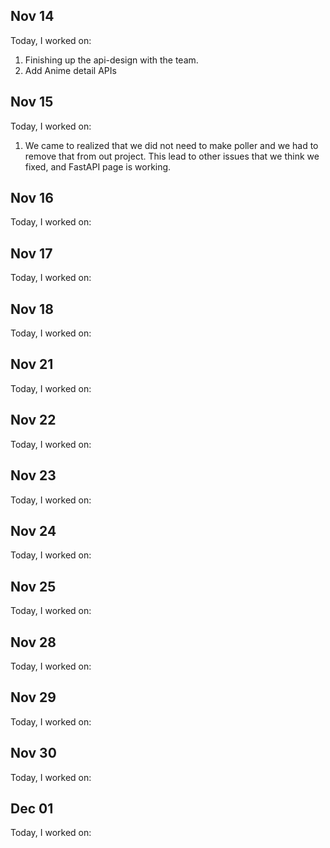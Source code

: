 ## Nov 14

Today, I worked on:

1. Finishing up the api-design with the team.
2. Add Anime detail APIs

## Nov 15

Today, I worked on:

1. We came to realized that we did not need to make poller and we had to remove that from out project. This lead to other issues that we think we fixed, and FastAPI page is working.

## Nov 16

Today, I worked on:

## Nov 17

Today, I worked on:

## Nov 18

Today, I worked on:

## Nov 21

Today, I worked on:

## Nov 22

Today, I worked on:

## Nov 23

Today, I worked on:

## Nov 24

Today, I worked on:

## Nov 25

Today, I worked on:

## Nov 28

Today, I worked on:

## Nov 29

Today, I worked on:

## Nov 30

Today, I worked on:

## Dec 01

Today, I worked on:

